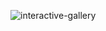 ![interactive-gallery](https://github.com/user-attachments/assets/dc5a82e4-444b-4c98-b65d-5d8c8710848f)
